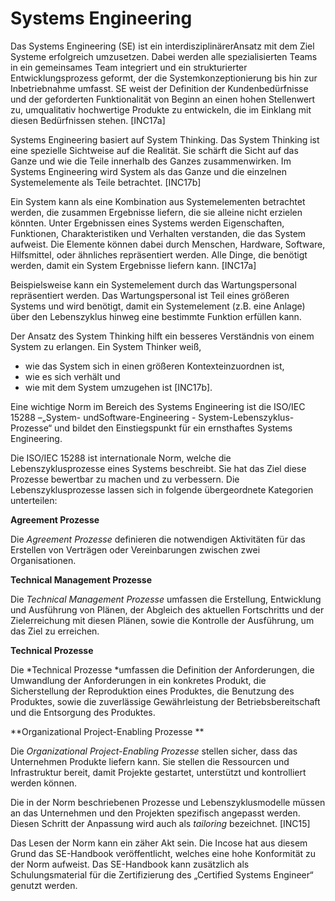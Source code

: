 # Systems Engineering

Das Systems Engineering (SE) ist ein interdisziplinärerAnsatz mit dem Ziel Systeme erfolgreich umzusetzen. Dabei werden alle spezialisierten Teams in ein gemeinsames Team integriert und ein strukturierter Entwicklungsprozess geformt, der die Systemkonzeptionierung bis hin zur Inbetriebnahme umfasst. SE weist der Definition der Kundenbedürfnisse und der geforderten Funktionalität von Beginn an einen hohen Stellenwert zu, umqualitativ hochwertige Produkte zu entwickeln, die im Einklang mit diesen Bedürfnissen stehen. [INC17a] 

Systems Engineering basiert auf System Thinking. Das System Thinking ist eine spezielle Sichtweise auf die Realität. Sie schärft die Sicht auf das Ganze und wie die Teile innerhalb des Ganzes zusammenwirken. Im Systems Engineering wird System als das Ganze und die einzelnen Systemelemente als Teile betrachtet. [INC17b]

Ein System kann als eine Kombination aus Systemelementen betrachtet werden, die zusammen Ergebnisse liefern, die sie alleine nicht erzielen könnten. Unter Ergebnissen eines Systems werden Eigenschaften, Funktionen, Charakteristiken und Verhalten verstanden, die das System aufweist. Die Elemente können dabei durch Menschen, Hardware, Software, Hilfsmittel, oder ähnliches repräsentiert werden. Alle Dinge, die benötigt werden, damit ein System Ergebnisse liefern kann. [INC17a]

Beispielsweise kann ein Systemelement durch das Wartungspersonal repräsentiert werden. Das Wartungspersonal ist Teil eines größeren Systems und wird benötigt, damit ein Systemelement (z.B. eine Anlage) über den Lebenszyklus hinweg eine bestimmte Funktion erfüllen kann. 

Der Ansatz des System Thinking hilft ein besseres Verständnis von einem System zu erlangen. Ein System Thinker weiß,

* wie das System sich in einen größeren Kontexteinzuordnen ist,
* wie es sich verhält und 
* wie mit dem System umzugehen ist [INC17b].

Eine wichtige Norm im Bereich des Systems Engineering ist die ISO/IEC 15288 –„System- undSoftware-Engineering - System-Lebenszyklus-Prozesse“ und bildet den Einstiegspunkt für ein ernsthaftes Systems Engineering.

Die ISO/IEC 15288 ist internationale Norm, welche die Lebenszyklusprozesse eines Systems beschreibt. Sie hat das Ziel diese Prozesse bewertbar zu machen und zu verbessern. Die Lebenszyklusprozesse lassen sich in folgende übergeordnete Kategorien unterteilen:

**Agreement Prozesse**

Die *Agreement Prozesse* definieren die notwendigen Aktivitäten für das Erstellen von Verträgen oder Vereinbarungen zwischen zwei Organisationen.

**Technical Management Prozesse**

Die *Technical Management Prozesse* umfassen die Erstellung, Entwicklung und Ausführung von Plänen, der Abgleich des aktuellen Fortschritts und der Zielerreichung mit diesen Plänen, sowie die Kontrolle der Ausführung, um das Ziel zu erreichen.

**Technical Prozesse**

Die *Technical Prozesse *umfassen die Definition der Anforderungen, die Umwandlung der Anforderungen in ein konkretes Produkt, die Sicherstellung der Reproduktion eines Produktes, die Benutzung des Produktes, sowie die zuverlässige Gewährleistung der Betriebsbereitschaft und die Entsorgung des Produktes. 

**Organizational Project-Enabling Prozesse **

Die *Organizational Project-Enabling Prozesse* stellen sicher, dass das Unternehmen Produkte liefern kann. Sie stellen die Ressourcen und Infrastruktur bereit, damit Projekte gestartet, unterstützt und kontrolliert werden können.

Die in der Norm beschriebenen Prozesse und Lebenszyklusmodelle müssen an das Unternehmen und den Projekten spezifisch angepasst werden. Diesen Schritt der Anpassung wird auch als *tailoring* bezeichnet. [INC15]

Das Lesen der Norm kann ein zäher Akt sein. Die Incose hat aus diesem Grund das SE-Handbook veröffentlicht, welches eine hohe Konformität zu der Norm aufweist. Das SE-Handbook kann zusätzlich als Schulungsmaterial für die Zertifizierung des „Certified Systems Engineer“ genutzt werden. 